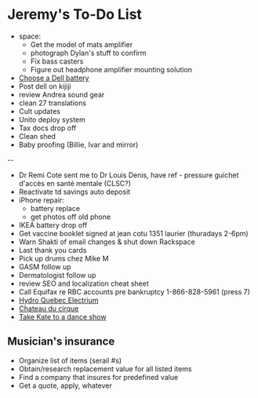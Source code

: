 # Jeremy's To-Do List

- space:
  - Get the model of mats amplifier
  - photograph Dylan's stuff to confirm
  - Fix bass casters
  - Figure out headphone amplifier mounting solution
- [Choose a Dell battery](http://www.laptopcharge.ca/category/search/dell/xps+13+9360.aspx)
- Post dell on kijiji
- review Andrea sound gear
- clean 27 translations
- Cult updates
- Unito deploy system
- Tax docs drop off
- Clean shed
- Baby proofing (Billie, Ivar and mirror)

--

- Dr Remi Cote sent me to Dr Louis Denis, have ref - pressure guichet d'accès en santé mentale (CLSC?)
- Reactivate td savings auto deposit
- iPhone repair:
  - battery replace
  - get photos off old phone
- IKEA battery drop off
- Get vaccine booklet signed at jean cotu 1351 laurier (thuradays 2-6pm)
- Warn Shakti of email changes & shut down Rackspace
- Last thank you cards
- Pick up drums chez Mike M
- GASM follow up
- Dermatologist follow up
- review SEO and localization cheat sheet
- Call Equifax re RBC accounts pre bankruptcy 1-866-828-5961 (press 7)
- [Hydro Quebec Electrium](http://www.hydroquebec.com/visit/monteregie/electrium.html)
- [Chateau du cirque](https://www.chateau-cirque.com/)
- [Take Kate to a dance show](https://www.quebecdanse.org/)

## Musician's insurance

- Organize list of items (serail #s)
- Obtain/research replacement value for all listed items
- Find a company that insures for predefined value
- Get a quote, apply, whatever
